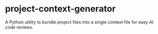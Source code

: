 # project-context-generator
A Python utility to bundle project files into a single context file for easy AI code reviews.
